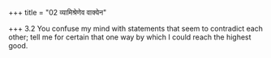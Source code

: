 +++
title = "02 व्यामिश्रेणेव वाक्येन"

+++
3.2 You confuse my mind with statements that seem to contradict each
other; tell me for certain that one way by which I could reach the
highest good.
